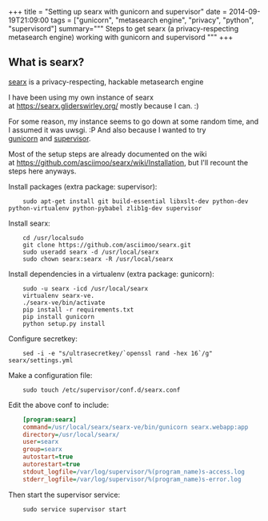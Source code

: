 +++
title = "Setting up searx  with gunicorn and supervisor"
date = 2014-09-19T21:09:00
tags = ["gunicorn", "metasearch engine", "privacy", "python", "supervisord"]
summary="""
Steps to get searx (a privacy-respecting metasearch engine) working with
gunicorn and supervisord
"""
+++

## What is searx?

[searx](https://github.com/asciimoo/searx) is a privacy-respecting, hackable metasearch engine

I have been using my own instance of searx at https://searx.gliderswirley.org/ mostly because I can. :)

For some reason, my instance seems to go down at some random time, and I assumed it was uwsgi. :P And also because I wanted to try [gunicorn](http://gunicorn.org) and [supervisor](http://supervisord.org).

Most of the setup steps are already documented on the wiki at https://github.com/asciimoo/searx/wiki/Installation, but I'll recount the steps here anyways.

Install packages (extra package: supervisor):

```shell-session
    sudo apt-get install git build-essential libxslt-dev python-dev python-virtualenv python-pybabel zlib1g-dev supervisor
```

Install searx:

```shell-session
    cd /usr/localsudo 
    git clone https://github.com/asciimoo/searx.git
    sudo useradd searx -d /usr/local/searx
    sudo chown searx:searx -R /usr/local/searx
```

Install dependencies in a virtualenv (extra package: gunicorn):

```shell-session 
    sudo -u searx -icd /usr/local/searx
    virtualenv searx-ve. 
    ./searx-ve/bin/activate
    pip install -r requirements.txt
    pip install gunicorn
    python setup.py install
```

Configure secretkey:

```shell-session 
    sed -i -e "s/ultrasecretkey/`openssl rand -hex 16`/g" searx/settings.yml
```

Make a configuration file:

```shell-session 
    sudo touch /etc/supervisor/conf.d/searx.conf
```

Edit the above conf to include:

```ini 
    [program:searx]
    command=/usr/local/searx/searx-ve/bin/gunicorn searx.webapp:app
    directory=/usr/local/searx/
    user=searx
    group=searx
    autostart=true
    autorestart=true
    stdout_logfile=/var/log/supervisor/%(program_name)s-access.log
    stderr_logfile=/var/log/supervisor/%(program_name)s-error.log
```

Then start the supervisor service:

```shell-session 
    sudo service supervisor start
```
